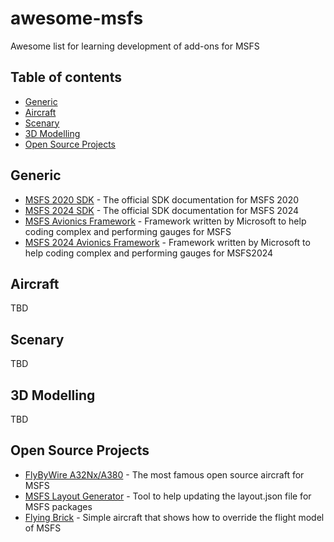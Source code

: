 # awesome-msfs
Awesome list for learning development of add-ons for MSFS

## Table of contents

<!-- toc -->

- [Generic](#generic)
- [Aircraft](#aircraft)
- [Scenary](#scenary)
- [3D Modelling](#3d-modelling)
- [Open Source Projects](#open-source-projects)

<!-- tocstop -->

## Generic

* [MSFS 2020 SDK](https://docs.flightsimulator.com/html/Introduction/Introduction.htm) - The official SDK documentation for MSFS 2020
* [MSFS 2024 SDK](https://docs.flightsimulator.com/msfs2024/flighting/html/1_Introduction/Introduction.htm) - The official SDK documentation for MSFS 2024
* [MSFS Avionics Framework](https://microsoft.github.io/msfs-avionics-mirror) - Framework written by Microsoft to help coding complex and performing gauges for MSFS
* [MSFS 2024 Avionics Framework](https://microsoft.github.io/msfs-avionics-mirror/2024/) - Framework written by Microsoft to help coding complex and performing gauges for MSFS2024

## Aircraft

TBD

## Scenary

TBD

## 3D Modelling

TBD

## Open Source Projects

* [FlyByWire A32Nx/A380](https://github.com/flybywiresim/aircraft) - The most famous open source aircraft for MSFS
* [MSFS Layout Generator](https://github.com/HughesMDflyer4/MSFSLayoutGenerator) - Tool to help updating the layout.json file for MSFS packages
* [Flying Brick](https://github.com/tml1024/flying-brick) - Simple aircraft that shows how to override the flight model of MSFS
